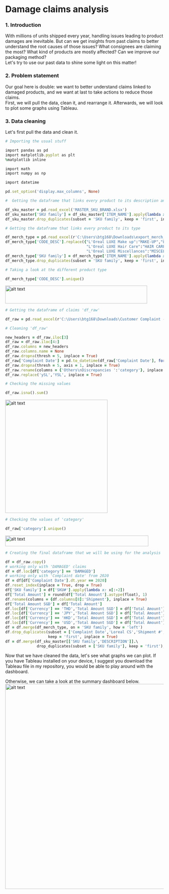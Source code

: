 # Damage claims analysis

### 1. Introduction
With millions of units shipped every year, handling issues leading to product damages are inevitable. But can we get insights from past claims to better understand the root causes of those issues? What consignees are claiming the most? What kind of products are mostly affected? Can we improve our packaging method? <br/>
Let's try to use our past data to shine some light on this matter!

### 2. Problem statement
Our goal here is double: we want to better understand claims linked to damaged products, and we want at last to take actions to reduce those claims. <br/>
First, we will pull the data, clean it, and rearrange it. Afterwards, we will look to plot some graphs using Tableau.

### 3. Data cleaning
Let's first pull the data and clean it.
```ruby
# Importing the usual stuff

import pandas as pd
import matplotlib.pyplot as plt
%matplotlib inline

import math
import numpy as np

import datetime

pd.set_option('display.max_columns', None)
```
```ruby
#  Getting the dataframe that links every product to its description and brand

df_sku_master = pd.read_excel('MASTER_SKU_BRAND.xlsx')
df_sku_master['SKU family'] = df_sku_master['ITEM_NAME'].apply(lambda x: x[:-2])
df_sku_master.drop_duplicates(subset = 'SKU family', keep = 'first', inplace = True)
```
```ruby
# Getting the dataframe that links every product to its type

df_merch_type = pd.read_excel(r'C:\Users\btg168\Downloads\export_merch_type.xlsx')
df_merch_type['CODE_DESC'].replace({"L'Oreal LUXE Make up":"MAKE-UP","L'Oreal LUXE Skin Care":"SKIN CARE",\
                                    "L'Oreal LUXE Hair Care":"HAIR CARE","HAIR":"HAIR CARE",\
                                    "L'Oreal LUXE Miscellances":"MISCELLANEOUS"}, inplace = True)
df_merch_type['SKU family'] = df_merch_type['ITEM_NAME'].apply(lambda x: x[:-2])
df_merch_type.drop_duplicates(subset = 'SKU family', keep = 'first', inplace = True)
```
```ruby
# Taking a look at the different product type

df_merch_type['CODE_DESC'].unique()
```
<img src="https://github.com/BriceChivu/Products_damaged_claims/blob/main/df_merch_type.png" alt="alt text" width="451" height="56.5">

```ruby
# Getting the dataframe of claims 'df_raw'

df_raw = pd.read_excel(r'C:\Users\btg168\Downloads\Customer Complaint - 2020 UPDATED.xlsx')
```
```ruby
# Cleaning 'df_raw'

new_headers = df_raw.iloc[3]
df_raw = df_raw.iloc[4:]
df_raw.columns = new_headers
df_raw.columns.name = None
df_raw.dropna(thresh = 5, inplace = True)
df_raw['Complaint Date'] = pd.to_datetime(df_raw['Complaint Date'], format = '%Y/%m/%d')
df_raw.dropna(thresh = 5, axis = 1, inplace = True)
df_raw.rename(columns = {'Others\nDiscrepancies ':'category'}, inplace = True)
df_raw.replace('ySL','YSL', inplace = True)
```
```ruby
# Checking the missing values

df_raw.isna().sum()
```
<img src="https://github.com/BriceChivu/Products_damaged_claims/blob/main/df_raw.isna().sum().png" alt="alt text" width="325" height="360">

```ruby
# Checking the values of 'category'

df_raw['category'].unique()
```
<img src="https://github.com/BriceChivu/Products_damaged_claims/blob/main/df_raw['category'].unique().png" alt="alt text" width="455" height="34">

```ruby
# Creating the final dataframe that we will be using for the analysis

df = df_raw.copy()
# working only with 'DAMAGED' claims
df = df.loc[df['category'] == 'DAMAGED']
# working only with 'Complaint date' from 2020
df = df[df['Complaint Date'].dt.year == 2020]
df.reset_index(inplace = True, drop = True)
df['SKU family'] = df['SKU#'].apply(lambda x: x[:-2])
df['Total Amount'] = round(df['Total Amount'].astype(float), 1)
df.rename(columns = {df.columns[8]:'Shipment'}, inplace = True)
df['Total Amount SGD'] = df['Total Amount']
df.loc[df['Currency'] == 'THD','Total Amount SGD'] = df['Total Amount'].apply(lambda x: x*0.044)
df.loc[df['Currency'] == 'JPY','Total Amount SGD'] = df['Total Amount'].apply(lambda x: x*0.013)
df.loc[df['Currency'] == 'HKD','Total Amount SGD'] = df['Total Amount'].apply(lambda x: x*0.18)
df.loc[df['Currency'] == 'USD','Total Amount SGD'] = df['Total Amount'].apply(lambda x: x*1.37)
df = df.merge(df_merch_type, on = 'SKU family', how = 'left')
df.drop_duplicates(subset = ['Complaint Date','Loreal CS','Shipment #','DO #','SKU#','Claim Qty '],\
                   keep = 'first', inplace = True)
df = df.merge(df_sku_master[['SKU family','DESCRIPTION']].\
              drop_duplicates(subset = ['SKU family'], keep = 'first'), on = 'SKU family', how = 'left')
```
Now that we have cleaned the data, let's see what graphs we can plot. If you have Tableau installed on your device, I suggest you download the Tableau file in my repository, you would be able to play around with the dashboard.

Otherwise, we can take a look at the summary dashboard below.
<img src="https://github.com/BriceChivu/Products_damaged_claims/blob/main/Tableau%20damage%20claims.png" alt="alt text" width="1226" height="652">

